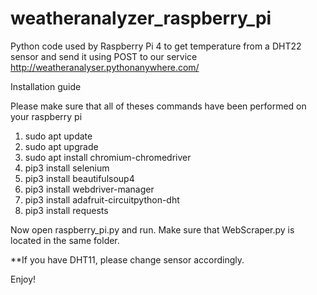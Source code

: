 # weatheranalyzer_raspberry_pi
Python code used by Raspberry Pi 4 to get temperature from a DHT22 sensor and send it using POST to our service http://weatheranalyser.pythonanywhere.com/


Installation guide

Please make sure that all of theses commands have been performed on your raspberry pi

1. sudo apt update
2. sudo apt upgrade
3. sudo apt install chromium-chromedriver
4. pip3 install selenium
5. pip3 install beautifulsoup4
6. pip3 install webdriver-manager
7. pip3 install adafruit-circuitpython-dht
8. pip3 install requests

Now open raspberry_pi.py and run. Make sure that WebScraper.py is located in the same folder.

**If you have DHT11, please change sensor accordingly. 

Enjoy!
